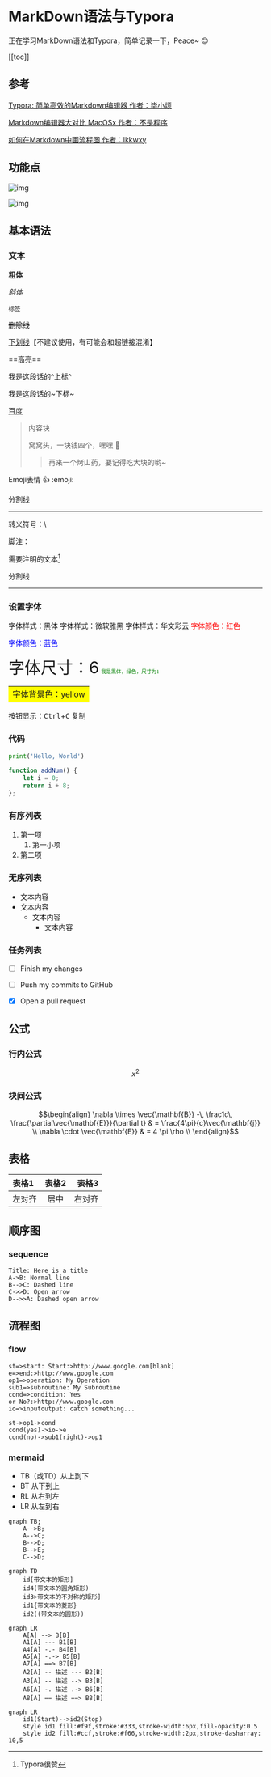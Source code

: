 # MarkDown语法与Typora

正在学习MarkDown语法和Typora，简单记录一下，Peace~ 😊

[[toc]]

## 参考

[Typora: 简单高效的Markdown编辑器 作者：毕小烦](https://www.jianshu.com/p/45ff441ac0d6)

[Markdown编辑器大对比 MacOSx 作者：不是程序](https://www.jianshu.com/p/39333840fdbf)

[如何在Markdown中画流程图 作者：lkkwxy](https://www.jianshu.com/p/b421cc723da5)

## 功能点

![img](./mdTr/md1.png)

![img](./mdTr/md2.png)



## 基本语法

### 文本

**粗体**

*斜体*

``标签``

~~删除线~~

<u>下划线</u>【不建议使用，有可能会和超链接混淆】

==高亮==

我是这段话的^上标^

我是这段话的~下标~

[百度](http://www.baidu.com)

> 内容块
>
> 窝窝头，一块钱四个，嘿嘿 🤭
>
> > 再来一个烤山药，要记得吃大块的哟~

Emoji表情 :+1:		:emoji:

分割线

---

转义符号：\

脚注：

需要注明的文本[^1]

[^1]: Typora很赞

分割线

***





### 设置字体

<font face="黑体">字体样式：黑体</font>
<font face="微软雅黑">字体样式：微软雅黑</font>
<font face="STCAIYUN">字体样式：华文彩云</font>
<font color = red>字体颜色：红色</font>

<font color = blue>字体颜色：蓝色</font>

<font size=6>字体尺寸：6</font>
<font face="黑体" color=green size=1>我是黑体，绿色，尺寸为1</font>

<table><tr><td bgcolor=yellow>字体背景色：yellow</td></tr></table>
按钮显示：<kbd>Ctrl</kbd>+<kbd>C</kbd> 复制



### 代码

```python
print('Hello, World')
```

```javascript
function addNum() {
    let i = 0;
    return i + 8;
};
```



### 有序列表

1. 第一项
   1. 第一小项
2. 第二项

### 无序列表

- 文本内容
- 文本内容
  - 文本内容
    - 文本内容

### 任务列表

- [ ] Finish my changes
- [ ] Push my commits to GitHub
- [x] Open a pull request



## 公式

### 行内公式

$$x^2$$

### 块间公式

$$\begin{align}
  \nabla \times \vec{\mathbf{B}} -\, \frac1c\, \frac{\partial\vec{\mathbf{E}}}{\partial t} & = \frac{4\pi}{c}\vec{\mathbf{j}} \\
  \nabla \cdot \vec{\mathbf{E}} & = 4 \pi \rho \\
\end{align}$$



## 表格

| 表格1 | 表格2 | 表格3 |
| :----- | :-----: | -----: |
|左对齐|居中|右对齐|



## 顺序图

### sequence

```sequence
Title: Here is a title
A->B: Normal line
B-->C: Dashed line
C->>D: Open arrow
D-->>A: Dashed open arrow
```



## 流程图

### flow

```flow
st=>start: Start:>http://www.google.com[blank]
e=>end:>http://www.google.com
op1=>operation: My Operation
sub1=>subroutine: My Subroutine
cond=>condition: Yes
or No?:>http://www.google.com
io=>inputoutput: catch something...

st->op1->cond
cond(yes)->io->e
cond(no)->sub1(right)->op1
```

### mermaid

- TB（或TD）从上到下
- BT 从下到上
- RL 从右到左
- LR 从左到右

```mermaid
graph TB;
    A-->B;
    A-->C;
    B-->D;
    B-->E;
    C-->D;
```

```mermaid
graph TD
    id[带文本的矩形]
    id4(带文本的圆角矩形)
    id3>带文本的不对称的矩形]
    id1{带文本的菱形}
    id2((带文本的圆形))
```

```mermaid
graph LR
    A[A] --> B[B] 
    A1[A] --- B1[B] 
    A4[A] -.- B4[B] 
    A5[A] -.-> B5[B] 
    A7[A] ==> B7[B] 
    A2[A] -- 描述 --- B2[B] 
    A3[A] -- 描述 --> B3[B] 
    A6[A] -. 描述 .-> B6[B] 
    A8[A] == 描述 ==> B8[B]
```

```mermaid
graph LR
    id1(Start)-->id2(Stop)
    style id1 fill:#f9f,stroke:#333,stroke-width:6px,fill-opacity:0.5
    style id2 fill:#ccf,stroke:#f66,stroke-width:2px,stroke-dasharray: 10,5
```